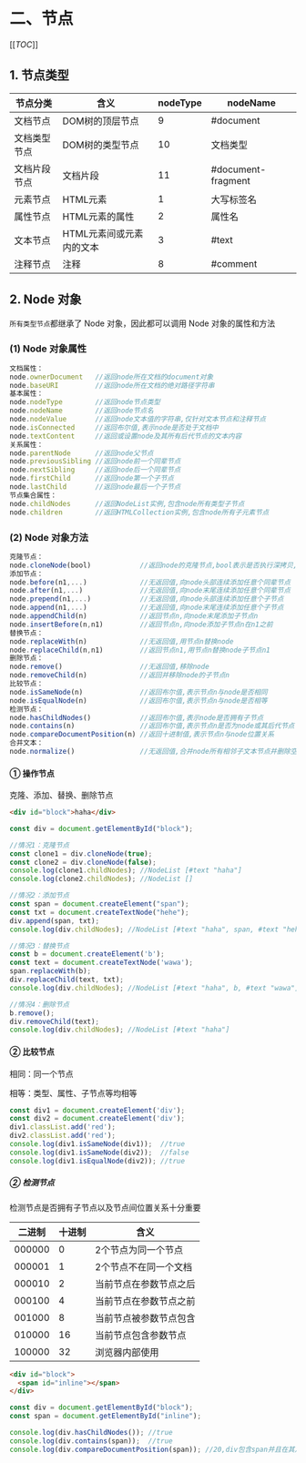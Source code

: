 # 二、节点

[[_TOC_]]

## 1. 节点类型

| 节点分类     | 含义                    |  nodeType  |   nodeName         |
| ----------- | ----------------------- | ---------- |  ----------------  |
| 文档节点     | DOM树的顶层节点          |   9        | #document          |
| 文档类型节点 | DOM树的类型节点          |   10       | 文档类型            |
| 文档片段节点 | 文档片段                 |   11       | #document-fragment |
| 元素节点     | HTML元素                |   1        | 大写标签名          |
| 属性节点     | HTML元素的属性          |    2        | 属性名             |
| 文本节点     | HTML元素间或元素内的文本 |    3        | #text             |
| 注释节点     | 注释                    |   8        | #comment           |

## 2. Node 对象

`所有类型节点`都继承了 Node 对象，因此都可以调用 Node 对象的属性和方法

### (1) Node 对象属性

```js
文档属性：
node.ownerDocument   //返回node所在文档的document对象
node.baseURI         //返回node所在文档的绝对路径字符串
基本属性：
node.nodeType        //返回node节点类型
node.nodeName        //返回node节点名
node.nodeValue       //返回node文本值的字符串,仅针对文本节点和注释节点
node.isConnected     //返回布尔值,表示node是否处于文档中
node.textContent     //返回或设置node及其所有后代节点的文本内容
关系属性：
node.parentNode      //返回node父节点
node.previousSibling //返回node前一个同辈节点
node.nextSibling     //返回node后一个同辈节点
node.firstChild      //返回node第一个子节点
node.lastChild       //返回node最后一个子节点
节点集合属性：
node.childNodes      //返回NodeList实例,包含node所有类型子节点
node.children        //返回HTMLCollection实例,包含node所有子元素节点
```

### (2) Node 对象方法

```js
克隆节点：
node.cloneNode(bool)            //返回node的克隆节点,bool表示是否执行深拷贝,深拷贝节点及其整个子节点树,浅拷贝节点本身
添加节点：
node.before(n1,...)             //无返回值,向node头部连续添加任意个同辈节点
node.after(n1,...)              //无返回值,向node末尾连续添加任意个同辈节点
node.prepend(n1,...)            //无返回值,向node头部连续添加任意个子节点
node.append(n1,...)             //无返回值,向node末尾连续添加任意个子节点
node.appendChild(n)             //返回节点n,向node末尾添加子节点n
node.insertBefore(n,n1)         //返回节点n,向node添加子节点n在n1之前
替换节点：
node.replaceWith(n)             //无返回值,用节点n替换node
node.replaceChild(n,n1)         //返回节点n1,用节点n替换node子节点n1
删除节点：
node.remove()                   //无返回值,移除node
node.removeChild(n)             //返回并移除node的子节点n
比较节点：
node.isSameNode(n)              //返回布尔值,表示节点n与node是否相同
node.isEqualNode(n)             //返回布尔值,表示节点n与node是否相等
检测节点：
node.hasChildNodes()            //返回布尔值,表示node是否拥有子节点
node.contains(n)                //返回布尔值,表示节点n是否为node或其后代节点
node.compareDocumentPosition(n) //返回十进制值,表示节点n与node位置关系
合并文本：
node.normalize()                //无返回值,合并node所有相邻子文本节点并删除空文本节点
```

#### ① 操作节点

克隆、添加、替换、删除节点

```html
<div id="block">haha</div>
```

```js
const div = document.getElementById("block");

//情况1：克隆节点
const clone1 = div.cloneNode(true);
const clone2 = div.cloneNode(false);
console.log(clone1.childNodes); //NodeList [#text "haha"]
console.log(clone2.childNodes); //NodeList []

//情况2：添加节点
const span = document.createElement("span");
const txt = document.createTextNode("hehe");
div.append(span, txt);
console.log(div.childNodes); //NodeList [#text "haha", span, #text "hehe"]

//情况3：替换节点
const b = document.createElement('b');
const text = document.createTextNode('wawa');
span.replaceWith(b);
div.replaceChild(text, txt);
console.log(div.childNodes); //NodeList [#text "haha", b, #text "wawa"]

//情况4：删除节点
b.remove();
div.removeChild(text);
console.log(div.childNodes); //NodeList [#text "haha"]
```

#### ② 比较节点

相同：同一个节点

相等：类型、属性、子节点等均相等

```js
const div1 = document.createElement('div');
const div2 = document.createElement('div');
div1.classList.add('red');
div2.classList.add('red');
console.log(div1.isSameNode(div1));  //true
console.log(div1.isSameNode(div2));  //false
console.log(div1.isEqualNode(div2)); //true
```

##### ② 检测节点

检测节点是否拥有子节点以及节点间位置关系十分重要

| 二进制  | 十进制 |  含义                |  
| ------ | ------ | -------------------- |  
| 000000 | 0      | 2个节点为同一个节点    |
| 000001 | 1      | 2个节点不在同一个文档  |
| 000010 | 2      | 当前节点在参数节点之后 |
| 000100 | 4      | 当前节点在参数节点之前 |
| 001000 | 8      | 当前节点被参数节点包含 |
| 010000 | 16     | 当前节点包含参数节点   |
| 100000 | 32     | 浏览器内部使用        |

```html
<div id="block">
  <span id="inline"></span>
</div>
```

```js
const div = document.getElementById("block");
const span = document.getElementById("inline");

console.log(div.hasChildNodes()); //true
console.log(div.contains(span));  //true
console.log(div.compareDocumentPosition(span)); //20,div包含span并且在其之前
```
